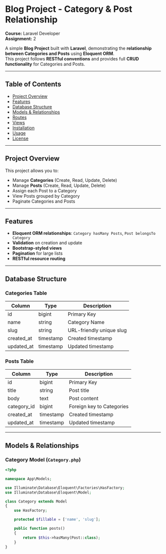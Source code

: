 # Blog Project - Category & Post Relationship

**Course:** Laravel Developer  
**Assignment:** 2  

A simple **Blog Project** built with **Laravel**, demonstrating the **relationship between Categories and Posts** using **Eloquent ORM**.  
This project follows **RESTful conventions** and provides full **CRUD functionality** for Categories and Posts.

---

## Table of Contents

- [Project Overview](#project-overview)  
- [Features](#features)  
- [Database Structure](#database-structure)  
- [Models & Relationships](#models--relationships)  
- [Routes](#routes)  
- [Views](#views)  
- [Installation](#installation)  
- [Usage](#usage)  
- [License](#license)  

---

## Project Overview

This project allows you to:

- Manage **Categories** (Create, Read, Update, Delete)  
- Manage **Posts** (Create, Read, Update, Delete)  
- Assign each Post to a Category  
- View Posts grouped by Category  
- Paginate Categories and Posts  

---

## Features

- **Eloquent ORM relationships**: `Category hasMany Posts`, `Post belongsTo Category`  
- **Validation** on creation and update  
- **Bootstrap-styled views**  
- **Pagination** for large lists  
- **RESTful resource routing**  

---

## Database Structure

### Categories Table
| Column      | Type        | Description                  |
|------------|------------|------------------------------|
| id         | bigint      | Primary Key                  |
| name       | string      | Category Name                |
| slug       | string      | URL-friendly unique slug     |
| created_at | timestamp   | Created timestamp            |
| updated_at | timestamp   | Updated timestamp            |

### Posts Table
| Column      | Type        | Description                  |
|------------|------------|------------------------------|
| id         | bigint      | Primary Key                  |
| title      | string      | Post title                   |
| body       | text        | Post content                 |
| category_id| bigint      | Foreign key to Categories    |
| created_at | timestamp   | Created timestamp            |
| updated_at | timestamp   | Updated timestamp            |

---

## Models & Relationships

### Category Model (`Category.php`)

```php
<?php

namespace App\Models;

use Illuminate\Database\Eloquent\Factories\HasFactory;
use Illuminate\Database\Eloquent\Model;

class Category extends Model
{
    use HasFactory;

    protected $fillable = ['name', 'slug'];

    public function posts()
    {
        return $this->hasMany(Post::class);
    }
}
